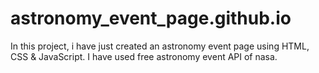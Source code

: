 # astronomy_event_page.github.io
In this project, i have just created an astronomy event page using HTML, CSS &amp; JavaScript. I have used free astronomy event API of nasa.
